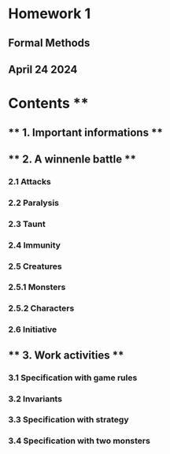 # Homework 1
## Formal Methods
## April 24 2024

#  Contents **
## ** 1. Important informations **
## ** 2. A winnenle battle **
###     2.1 Attacks
###     2.2 Paralysis
###     2.3 Taunt
###     2.4 Immunity
###     2.5 Creatures
###         2.5.1 Monsters
###         2.5.2 Characters
###     2.6 Initiative
## ** 3. Work activities **
###     3.1 Specification with game rules
###     3.2 Invariants
###     3.3 Specification with strategy
###     3.4 Specification with two monsters